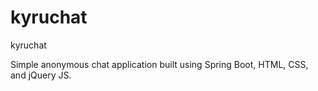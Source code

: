# kyruchat
kyruchat

Simple anonymous chat application built using Spring Boot, HTML, CSS, and jQuery JS.
